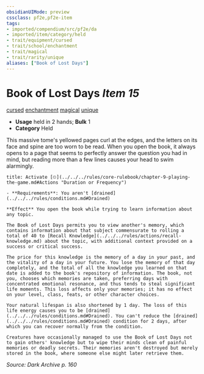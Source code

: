 ```yaml
---
obsidianUIMode: preview
cssclass: pf2e,pf2e-item
tags:
- imported/compendium/src/pf2e/da
- imported/item/category/held
- trait/equipment/cursed
- trait/school/enchantment
- trait/magical
- trait/rarity/unique
aliases: ["Book of Lost Days"]
---
```

# Book of Lost Days *Item 15*  
[cursed](cursed-gmg.md)  [enchantment](enchantment.md)  [magical](magical.md)  [unique](unique.md)  

- **Usage** held in 2 hands; **Bulk** 1
- **Category** Held

This massive tome's yellowed pages curl at the edges, and the letters on its face and spine are too worn to be read. When you open the book, it always opens to a page that seems to perfectly answer the question you had in mind, but reading more than a few lines causes your head to swim alarmingly.

```ad-embed-ability
title: Activate [⏲](../../../rules/core-rulebook/chapter-9-playing-the-game.md#Actions "Duration or Frequency")

- **Requirements**: You aren't [drained](../../../rules/conditions.md#Drained)

**Effect** You open the book while trying to learn information about any topic.

The Book of Lost Days permits you to view another's memory, which contains information about that subject commensurate to rolling a total of 40 to [Recall Knowledge](../../../rules/actions/recall-knowledge.md) about the topic, with additional context provided on a success or critical success.

The price for this knowledge is the memory of a day in your past, and the vitality of a day in your future. You lose the memory of that day completely, and the total of all the knowledge you learned on that date is added to the book's repository of information. The book, not you, chooses which memories are taken, preferring days with concentrated emotional resonance, and thus tends to steal significant life moments. This loss affects only your memories; it has no effect on your level, class, feats, or other character choices.

Your natural lifespan is also shortened by 1 day. The loss of this life energy causes you to be [drained](../../../rules/conditions.md#Drained). You can't reduce the [drained](../../../rules/conditions.md#Drained) condition for 2 days, after which you can recover normally from the condition.

Creatures have occasionally managed to use the Book of Lost Days not to gain others' knowledge but to wipe their minds clean of painful memories or deadly secrets. Their memories aren't destroyed but merely stored in the book, where someone else might later retrieve them.
```

*Source: Dark Archive p. 160*
